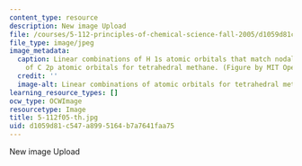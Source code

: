 ```yaml
---
content_type: resource
description: New image Upload
file: /courses/5-112-principles-of-chemical-science-fall-2005/d1059d81c547a8995164b7a7641faa75_5-112f05-th.jpg
file_type: image/jpeg
image_metadata:
  caption: Linear combinations of H 1s atomic orbitals that match nodal properties
    of C 2p atomic orbitals for tetrahedral methane. (Figure by MIT OpenCourseWare.)
  credit: ''
  image-alt: Linear combinations of atomic orbitals for tetrahedral methane.
learning_resource_types: []
ocw_type: OCWImage
resourcetype: Image
title: 5-112f05-th.jpg
uid: d1059d81-c547-a899-5164-b7a7641faa75
---
```

New image Upload

